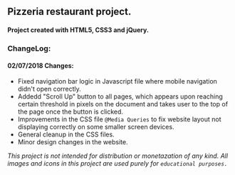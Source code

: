## Pizzeria restaurant project.

#### Project created with HTML5, CSS3 and jQuery.

### ChangeLog:
#### 02/07/2018 Changes:
  *  Fixed navigation bar logic in Javascript file where mobile navigation didn't open correctly.  
  *  Addedd "Scroll Up" button to all pages, which appears upon reaching certain threshold in pixels on the document and takes user to the top of the page once the button is clicked.
  *  Improvements in the CSS file `@Media Queries` to fix website layout not displaying correctly on some smaller screen devices.
  *  General cleanup in the CSS files.
  *  Minor design changes in the website.
  
 
  _This project is not intended for distribution or monetazation of any kind._
_All images and icons in this project are used purely for `educational purposes.`_
      
